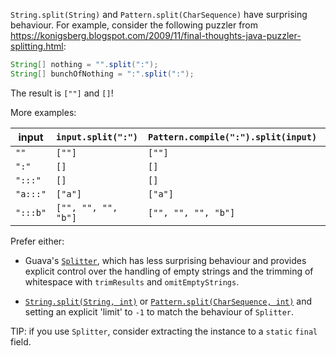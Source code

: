 `String.split(String)` and `Pattern.split(CharSequence)` have surprising
behaviour. For example, consider the following puzzler from
https://konigsberg.blogspot.com/2009/11/final-thoughts-java-puzzler-splitting.html:

```java
String[] nothing = "".split(":");
String[] bunchOfNothing = ":".split(":");
```

The result is `[""]` and `[]`!

More examples:

input    | `input.split(":")`  | `Pattern.compile(":").split(input)` | `Splitter.on(':').split(input)`
-------- | ------------------- | ----------------------------------- | -------------------------------
`""`     | `[""]`              | `[""]`                              | `[""]`
`":"`    | `[]`                | `[]`                                | `["", ""]`
`":::"`  | `[]`                | `[]`                                | `["", "", "", ""]`
`"a:::"` | `["a"]`             | `["a"]`                             | `["a", "", "", ""]`
`":::b"` | `["", "", "", "b"]` | `["", "", "", "b"]`                 | `["", "", "", "b"]`

Prefer either:

*   Guava's
    [`Splitter`](https://guava.dev/releases/23.0/api/docs/com/google/common/base/Splitter.html),
    which has less surprising behaviour and provides explicit control over the
    handling of empty strings and the trimming of whitespace with `trimResults`
    and `omitEmptyStrings`.

*   [`String.split(String, int)`](https://docs.oracle.com/en/java/javase/11/docs/api/java.base/java/lang/String.html#split\(java.lang.String,int\))
    or
    [`Pattern.split(CharSequence, int)`](https://docs.oracle.com/en/java/javase/11/docs/api/java.base/java/lang/String.html#split\(java.lang.String,int\))
    and setting an explicit 'limit' to `-1` to match the behaviour of
    `Splitter`.

TIP: if you use `Splitter`, consider extracting the instance to a `static`
`final` field.
